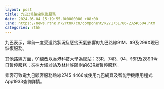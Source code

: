 ```yaml
---
layout: post
title: 九巴3條路線恢復服務
date: 2024-05-04 15:19:55.000000000 +08:00
link: https://news.rthk.hk/rthk/ch/component/k2/1751786-20240504.htm
categories: rthk
---
```


九巴表示，早前一度受道路狀況及惡劣天氣影響的九巴路線91M、99及299X現已恢復服務。

其他路線方面，91線改以香港科技大學為總站；33R、74R、94、96R及289R今日暫停服務；來往大埔墟站及林村許願樹的63R線暫停服務。

乘客可致電九巴顧客服務熱線2745 4466或使用九巴網頁及智能手機應用程式App1933查詢詳情。
